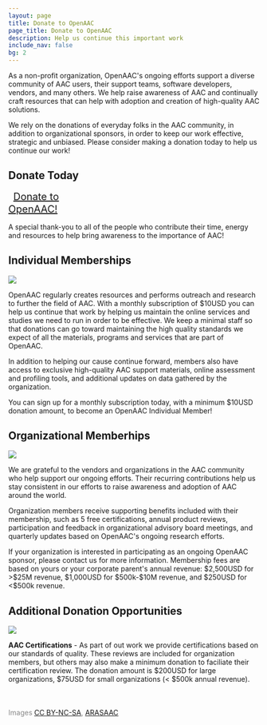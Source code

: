 ```yaml
---
layout: page
title: Donate to OpenAAC
page_title: Donate to OpenAAC
description: Help us continue this important work
include_nav: false
bg: 2
---
```

<p>As a non-profit organization, OpenAAC's ongoing efforts
support a diverse community of AAC users, their support teams,
software developers, vendors, and many others. We help raise 
awareness of AAC and continually craft resources that can
help with adoption and creation of high-quality AAC solutions.</p>
<p>We rely on the donations of everyday folks
in the AAC community, in addition to organizational sponsors,
in order to keep our work effective, strategic and unbiased.
Please consider making a donation today to help us continue
our work!</p>

<h2>Donate Today</h2>
<div style='width: 400px; max-width: 100%;'>
  <a href="https://www.paypal.com/donate/?hosted_button_id=6V5ENEGE6MG28" class="button fit special" style='font-size: 20px; height: 90px; line-height: 25px; padding: 20px 10px;'>Donate to<br/>OpenAAC!</a>
</div>
<p>A special thank-you to all of the people who contribute
their time, energy and resources to help bring awareness to the
importance of AAC!</p>

<h2>Individual Memberships</h2>
<img src="https://d18vdu4p71yql0.cloudfront.net/libraries/arasaac/to%20give.png.varianted-skin.png" class='participate_pic'/>
<p>OpenAAC regularly creates resources and performs outreach
and research to further the field of AAC. With a monthly 
subscription of $10USD you can help us continue that work 
by helping us maintain the online services and studies
we need to run in order to be effective. We keep a minimal
staff so that donations can go toward maintaining the 
high quality standards we expect of all the materials,
programs and services that are part of OpenAAC.</p>

<p>In addition to helping our cause
continue forward, members also have access to exclusive 
high-quality AAC support materials, online assessment
and profiling tools, and additional updates on data
gathered by the organization.
</p>

<p>You can sign up for a monthly subscription today,
with a minimum $10USD donation amount, to become an 
OpenAAC Individual Member!</p>

<h2>Organizational Memberhips</h2>
<img src="https://d18vdu4p71yql0.cloudfront.net/libraries/arasaac/meeting_2.png.varianted-skin.png" class='participate_pic'/>
<p>We are grateful to the vendors and organizations in the
AAC community who help support our ongoing efforts. Their
recurring contributions help us stay consistent in our 
efforts to raise awareness and adoption of AAC around the
world.</p>

<p>Organization members receive supporting benefits included
with their membership, such as 5 free certifications,
annual product reviews, participation and feedback in 
organizational advisory
board meetings, and quarterly updates based on OpenAAC's
ongoing research efforts.</p>

<p>If your organization is interested in participating
as an ongoing OpenAAC sponsor, please contact us for
more information. Membership fees are based on yours or
your corporate parent's annual revenue: $2,500USD for >$25M
revenue, $1,000USD for $500k-$10M revenue, and $250USD for
<$500k revenue.</p>

<h2>Additional Donation Opportunities</h2>
<img src="https://d18vdu4p71yql0.cloudfront.net/libraries/arasaac/prize.png" class='participate_pic'/>
<p><b>AAC Certifications</b> - As part of out work we provide
certifications based on our standards of quality. These reviews
are included for organization members, but others may also
make a minimum donation to faciliate their certification review.
The donation amount is $200USD for large organizations, $75USD
for small organizations (< $500k annual revenue).
</p>

<div style='margin-top: 50px; color: #888;'>
  Images <a href="http://creativecommons.org/licenses/by-nc-sa/3.0/">CC BY-NC-SA</a>, <a href="http://www.arasaac.org">ARASAAC</a>
</div>
